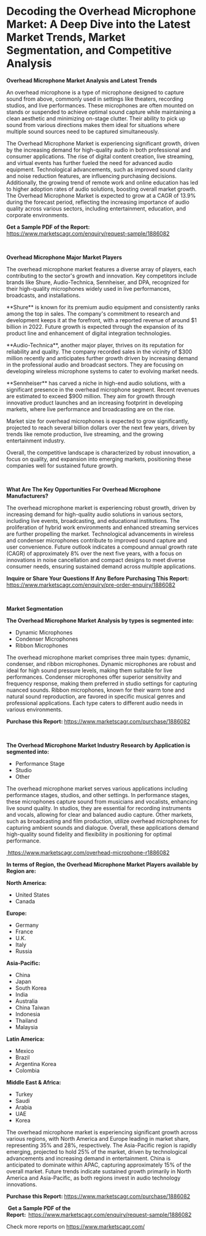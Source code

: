 <p><h1>Decoding the Overhead Microphone Market: A Deep Dive into the Latest Market Trends, Market Segmentation, and Competitive Analysis</h1></p><p><strong>Overhead Microphone Market Analysis and Latest Trends</strong></p>
<p><p>An overhead microphone is a type of microphone designed to capture sound from above, commonly used in settings like theaters, recording studios, and live performances. These microphones are often mounted on stands or suspended to achieve optimal sound capture while maintaining a clean aesthetic and minimizing on-stage clutter. Their ability to pick up sound from various directions makes them ideal for situations where multiple sound sources need to be captured simultaneously.</p><p>The Overhead Microphone Market is experiencing significant growth, driven by the increasing demand for high-quality audio in both professional and consumer applications. The rise of digital content creation, live streaming, and virtual events has further fueled the need for advanced audio equipment. Technological advancements, such as improved sound clarity and noise reduction features, are influencing purchasing decisions. Additionally, the growing trend of remote work and online education has led to higher adoption rates of audio solutions, boosting overall market growth. The Overhead Microphone Market is expected to grow at a CAGR of 13.9% during the forecast period, reflecting the increasing importance of audio quality across various sectors, including entertainment, education, and corporate environments.</p></p>
<p><strong>Get a Sample PDF of the Report:&nbsp;</strong> <a href="https://www.marketscagr.com/enquiry/request-sample/1886082?utm_campaign=2320&utm_medium=2&utm_source=Github&utm_content=ia&utm_term=11022025&utm_id=overhead-microphone">https://www.marketscagr.com/enquiry/request-sample/1886082</a></p>
<p>&nbsp;</p>
<p><strong>Overhead Microphone Major Market Players</strong></p>
<p><p>The overhead microphone market features a diverse array of players, each contributing to the sector's growth and innovation. Key competitors include brands like Shure, Audio-Technica, Sennheiser, and DPA, recognized for their high-quality microphones widely used in live performances, broadcasts, and installations.</p><p>**Shure** is known for its premium audio equipment and consistently ranks among the top in sales. The company's commitment to research and development keeps it at the forefront, with a reported revenue of around $1 billion in 2022. Future growth is expected through the expansion of its product line and enhancement of digital integration technologies.</p><p>**Audio-Technica**, another major player, thrives on its reputation for reliability and quality. The company recorded sales in the vicinity of $300 million recently and anticipates further growth driven by increasing demand in the professional audio and broadcast sectors. They are focusing on developing wireless microphone systems to cater to evolving market needs.</p><p>**Sennheiser** has carved a niche in high-end audio solutions, with a significant presence in the overhead microphone segment. Recent revenues are estimated to exceed $900 million. They aim for growth through innovative product launches and an increasing footprint in developing markets, where live performance and broadcasting are on the rise.</p><p>Market size for overhead microphones is expected to grow significantly, projected to reach several billion dollars over the next few years, driven by trends like remote production, live streaming, and the growing entertainment industry.</p><p>Overall, the competitive landscape is characterized by robust innovation, a focus on quality, and expansion into emerging markets, positioning these companies well for sustained future growth.</p></p>
<p>&nbsp;</p>
<p><strong>What Are The Key Opportunities For Overhead Microphone Manufacturers?</strong></p>
<p><p>The overhead microphone market is experiencing robust growth, driven by increasing demand for high-quality audio solutions in various sectors, including live events, broadcasting, and educational institutions. The proliferation of hybrid work environments and enhanced streaming services are further propelling the market. Technological advancements in wireless and condenser microphones contribute to improved sound capture and user convenience. Future outlook indicates a compound annual growth rate (CAGR) of approximately 8% over the next five years, with a focus on innovations in noise cancellation and compact designs to meet diverse consumer needs, ensuring sustained demand across multiple applications.</p></p>
<p><strong>Inquire or Share Your Questions If Any Before Purchasing This Report:</strong> <a href="https://www.marketscagr.com/enquiry/pre-order-enquiry/1886082?utm_campaign=2320&utm_medium=2&utm_source=Github&utm_content=ia&utm_term=11022025&utm_id=overhead-microphone">https://www.marketscagr.com/enquiry/pre-order-enquiry/1886082</a></p>
<p>&nbsp;</p>
<p><strong>Market Segmentation</strong></p>
<p><strong>The Overhead Microphone Market Analysis by types is segmented into:</strong></p>
<p><ul><li>Dynamic Microphones</li><li>Condenser Microphones</li><li>Ribbon Microphones</li></ul></p>
<p><p>The overhead microphone market comprises three main types: dynamic, condenser, and ribbon microphones. Dynamic microphones are robust and ideal for high sound pressure levels, making them suitable for live performances. Condenser microphones offer superior sensitivity and frequency response, making them preferred in studio settings for capturing nuanced sounds. Ribbon microphones, known for their warm tone and natural sound reproduction, are favored in specific musical genres and professional applications. Each type caters to different audio needs in various environments.</p></p>
<p><strong>Purchase this Report:&nbsp;</strong><a href="https://www.marketscagr.com/purchase/1886082?utm_campaign=2320&utm_medium=2&utm_source=Github&utm_content=ia&utm_term=11022025&utm_id=overhead-microphone">https://www.marketscagr.com/purchase/1886082</a></p>
<p>&nbsp;</p>
<p><strong>The Overhead Microphone Market Industry Research by Application is segmented into:</strong></p>
<p><ul><li>Performance Stage</li><li>Studio</li><li>Other</li></ul></p>
<p><p>The overhead microphone market serves various applications including performance stages, studios, and other settings. In performance stages, these microphones capture sound from musicians and vocalists, enhancing live sound quality. In studios, they are essential for recording instruments and vocals, allowing for clear and balanced audio capture. Other markets, such as broadcasting and film production, utilize overhead microphones for capturing ambient sounds and dialogue. Overall, these applications demand high-quality sound fidelity and flexibility in positioning for optimal performance.</p></p>
<p><a href="https://www.marketscagr.com/overhead-microphone-r1886082?utm_campaign=2320&utm_medium=2&utm_source=Github&utm_content=ia&utm_term=11022025&utm_id=overhead-microphone">&nbsp;https://www.marketscagr.com/overhead-microphone-r1886082</a></p>
<p><strong>In terms of Region, the Overhead Microphone Market Players available by Region are:</strong></p>
<p>
    <p> <strong> North America: </strong>
        <ul>
            <li>United States</li>
            <li>Canada</li>
        </ul>
        </p> 
    <p> <strong> Europe: </strong>
        <ul>
            <li>Germany</li>
            <li>France</li>
            <li>U.K.</li>
            <li>Italy</li>
            <li>Russia</li>
        </ul>
        </p> 
    <p> <strong> Asia-Pacific: </strong>
        <ul>
            <li>China</li>
            <li>Japan</li>
            <li>South Korea</li>
            <li>India</li>
            <li>Australia</li>
            <li>China Taiwan</li>
            <li>Indonesia</li>
            <li>Thailand</li>
            <li>Malaysia</li>
        </ul>
        </p> 
    <p> <strong> Latin America: </strong>
        <ul>
            <li>Mexico</li>
            <li>Brazil</li>
            <li>Argentina Korea</li>
            <li>Colombia</li>
        </ul>
        </p> 
    <p> <strong> Middle East & Africa: </strong>
        <ul>
            <li>Turkey</li>
            <li>Saudi</li>
            <li>Arabia</li>
            <li>UAE</li>
            <li>Korea</li>
        </ul>
    </p>
    </p>
<p><p>The overhead microphone market is experiencing significant growth across various regions, with North America and Europe leading in market share, representing 35% and 28%, respectively. The Asia-Pacific region is rapidly emerging, projected to hold 25% of the market, driven by technological advancements and increasing demand in entertainment. China is anticipated to dominate within APAC, capturing approximately 15% of the overall market. Future trends indicate sustained growth primarily in North America and Asia-Pacific, as both regions invest in audio technology innovations.</p></p>
<p><strong>Purchase this Report: </strong><a href="https://www.marketscagr.com/purchase/1886082?utm_campaign=2320&utm_medium=2&utm_source=Github&utm_content=ia&utm_term=11022025&utm_id=overhead-microphone">https://www.marketscagr.com/purchase/1886082</a></p>
<p>&nbsp;<strong>Get a Sample PDF of the Report:&nbsp;&nbsp;</strong><a href="https://www.marketscagr.com/enquiry/request-sample/1886082?utm_campaign=2320&utm_medium=2&utm_source=Github&utm_content=ia&utm_term=11022025&utm_id=overhead-microphone">https://www.marketscagr.com/enquiry/request-sample/1886082</a></p>
<p><strong></strong></p>
<p>Check more reports on <a href="https://www.marketscagr.com/?utm_campaign=2320&utm_medium=2&utm_source=Github&utm_content=ia&utm_term=11022025&utm_id=overhead-microphone">https://www.marketscagr.com/</a></p>